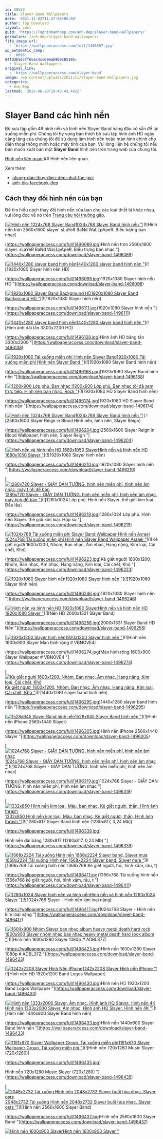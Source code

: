 ```yaml
---
id: 28559
title: Slayer Band Wallpapers
date: '2021-11-03T11:37:08+00:00'
author: Top Download
layout: post
guid: 'https://Tophinhanhdep.com/anh-dep/slayer-band-wallpapers/'
permalink: /anh-dep/slayer-band-wallpapers/
fifu_image_url:
  - 'https://wallpaperaccess.com/full/1496087.jpg'
wp_automatic_camp:
  - '8098'
04fd3b5dcff6bac4cc69eab9b0c85195:
  - Slayer Band Wallpapers
original_link:
  - 'https://wallpaperaccess.com/slayer-band'
image: /wp-content/uploads/2021/11/Slayer-Band-Wallpapers.jpg
categories:
  - Ảnh Đẹp
lastmod: '2025-06-20T19:43:41.442Z'
---
```

# Slayer Band các hình nền

Bộ sưu tập gồm 49 hình nền và hình nền Slayer Band hàng đầu có sẵn để tải xuống miễn phí. Chúng tôi hy vọng bạn thích bộ sưu tập hình ảnh HD ngày càng tăng của chúng tôi để sử dụng làm hình nền hoặc màn hình chính cho điện thoại thông minh hoặc máy tính của bạn. Vui lòng liên hệ chúng tôi nếu bạn muốn xuất bản một **Slayer Band** hình nền trên trang web của chúng tôi.

[Hình nền liên quan ](#related) ## Hình nền liên quan.

   
 Xem thêm:

   
- [nhung-dap-thuy-dien-dep-nhat-the-gioi](https://tophinhanhdep.com/anh-dep/nhung-dap-thuy-dien-dep-nhat-the-gioi/)
- [anh-bia-facebook-dep](https://tophinhanhdep.com/anh-bia/anh-bia-facebook-dep/)

## Cách thay đổi hình nền của bạn

Để tìm hiểu cách thay đổi hình nền của bạn cho các loại thiết bị khác nhau, vui lòng đọc về nó trên [Trang câu hỏi thường gặp](https://tophinhanhdep.com/faq/).

  
[[![Hình nền 1024x768 Slayer Band](https://wallpaperaccess.com/full/1496087.jpg)1024x768 Slayer Band hình nền "](https://wallpaperaccess.com/download/slayer-band-1496087)](![Hình nền trơn 2560x1600 slayer.  sLaYeR BaNd WaLLpApeR.  Biểu tượng ban nhạc)

(https://wallpaperaccess.com/full/1496089.jpg)Hình nền trơn 2560x1600 slayer. sLaYeR BaNd WaLLpApeR. Biểu trưng ban nhạc "](https://wallpaperaccess.com/download/slayer-band-1496089)

[[![1440x1280 slayer band hình nền](https://wallpaperaccess.com/full/1496094.jpg)1440x1280 slayer band hình nền "](https://wallpaperaccess.com/download/slayer-band-1496094)](![1920x1080 Slayer hình nền HD)

(https://wallpaperaccess.com/full/1496098.jpg)1920x1080 Slayer hình nền HD "](https://wallpaperaccess.com/download/slayer-band-1496098)

[[![1920x1080 Slayer Band Background HD](https://wallpaperaccess.com/full/1496102.jpg)1920x1080 Slayer Band Background HD "](https://wallpaperaccess.com/download/slayer-band-1496102)](![1920x1080 Slayer hình nền)

(https://wallpaperaccess.com/full/1496111.jpg)1920x1080 Slayer hình nền "](https://wallpaperaccess.com/download/slayer-band-1496111)

[[![1440x1280 slayer band hình nền](https://wallpaperaccess.com/full/1496134.jpg)1440x1280 slayer band hình nền "](https://wallpaperaccess.com/download/slayer-band-1496134)](![Hình ảnh dải tần 3300x2200 HD)

(https://wallpaperaccess.com/full/1496138.jpg)Hình ảnh HD băng tần 3300x2200 "](https://wallpaperaccess.com/download/slayer-band-1496138)

[[![1920x1080 Tải xuống miễn phí Hình nền Slayer Band](https://wallpaperaccess.com/full/1496155.jpg)1920x1080 Tải xuống miễn phí Hình nền Slayer Band "](https://wallpaperaccess.com/download/slayer-band-1496155)](![1920x1080 Slayer Band hình nền)

(https://wallpaperaccess.com/full/1496168.png)1920x1080 Slayer Band hình nền "](https://wallpaperaccess.com/download/slayer-band-1496168)

[[![1200x900 Lớp phủ.  Ban nhạc I](https://wallpaperaccess.com/full/1496170.jpg)1200x900 Lớp phủ. Ban nhạc tôi đã xem trực tiếp. Hình nền ban nhạc, Rock "](https://wallpaperaccess.com/download/slayer-band-1496170)](![1920x1080 HD Slayer Band hình nền)

(https://wallpaperaccess.com/full/1496174.jpg)1920x1080 HD Slayer Band hình nền "](https://wallpaperaccess.com/download/slayer-band-1496174)

[[![Hình nền 1024x768 Slayer Band](https://wallpaperaccess.com/full/1496194.jpg)1024x768 Slayer Band hình nền "](https://wallpaperaccess.com/download/slayer-band-1496194)]( ![2560x1600 Slayer Reign in Blood Hình nền, hình nền, Slayer Reign)

(https://wallpaperaccess.com/full/1496204.jpg)2560x1600 Slayer Reign in Blood Wallpaper, hình nền, Slayer Reign "](https://wallpaperaccess.com/download/slayer-band-1496204)

[[![Hình nền và hình nền HD 1680x1050 Slayer](https://wallpaperaccess.com/full/948344.jpg)Hình nền và hình nền HD 1680x1050 Slayer "](https://wallpaperaccess.com/download/slayer-band-948344)](![1920x1080 Slayer hình nền)

(https://wallpaperaccess.com/full/1496210.jpg)1920x1080 Slayer hình nền "](https://wallpaperaccess.com/download/slayer-band-1496210)

[[![1280x720 Slayer - GIẤY DÁN TƯỜNG.  hình nền miễn phí, hình nền âm nhạc, máy tính để bàn](https://wallpaperaccess.com/full/948358.jpg)1280x720 Slayer - GIẤY DÁN TƯỜNG. hình nền miễn phí, hình nền âm nhạc, máy tính để bàn "](https://wallpaperaccess.com/download/slayer-band-948358)](![1280x1024 Lớp phủ.  Hình nền Slayer.  thế giới kim loại.  Đầu lâu)

(https://wallpaperaccess.com/full/1496219.jpg)1280x1024 Lớp phủ. Hình nền Slayer. thế giới kim loại. Hộp sọ "](https://wallpaperaccess.com/download/slayer-band-1496219)

[[![1024x768 Tải xuống miễn phí Slayer Band Wallpaper Hình nền Asrael](https://wallpaperaccess.com/full/1496221.jpg)1024x768 Tải xuống miễn phí Hình nền Slayer Band Wallpaper Asrael "](https://wallpaperaccess.com/download/slayer-band-1496221)](![Kẻ giết người 1600x1200, Nhóm, Ban nhạc, Âm nhạc, Hạng nặng, Kim loại, Cái chết, Khó)

(https://wallpaperaccess.com/full/1496223.jpg)Kẻ giết người 1600x1200, Nhóm, Ban nhạc, Âm nhạc, Hạng nặng, Kim loại, Cái chết, Khó "](https://wallpaperaccess.com/download/slayer-band-1496223)

[[![1920x1080 Slayer hình nền](https://wallpaperaccess.com/full/1496236.jpg)1920x1080 Slayer hình nền "](https://wallpaperaccess.com/download/slayer-band-1496236)](![1920x1080 Slayer hình nền)

(https://wallpaperaccess.com/full/1496246.jpg)1920x1080 Slayer hình nền "](https://wallpaperaccess.com/download/slayer-band-1496246)

[[![Hình nền và hình nền HD 1920x1080 Slayer](https://wallpaperaccess.com/full/1496253.jpg)Hình nền và hình nền HD 1920x1080 Slayer "](https://wallpaperaccess.com/download/slayer-band-1496253)](![Nền HD 2000x1331 Slayer Band)

(https://wallpaperaccess.com/full/1496256.jpg)2000x1331 Slayer Band HD Nền "](https://wallpaperaccess.com/download/slayer-band-1496256)

[[![1920x1200 Slayer hình nền](https://wallpaperaccess.com/full/1496273.png)1920x1200 Slayer hình nền "](https://wallpaperaccess.com/download/slayer-band-1496273)](![Hình nền 1600x900 Slayer Màn hình rộng # VBNOVE4)

(https://wallpaperaccess.com/full/1496274.jpg)Màn hình rộng 1600x900 Slayer Wallpaper # VBNOVE4 "](https://wallpaperaccess.com/download/slayer-band-1496274)

[[![Kẻ giết người 1600x1200, Nhóm, Ban nhạc, Âm nhạc, Hạng nặng, Kim loại, Cái chết, Khó](https://wallpaperaccess.com/full/1496282.jpg)Kẻ giết người 1600x1200, Nhóm, Ban nhạc, Âm nhạc, Hạng nặng, Kim loại, Cái chết, Khó "](https://wallpaperaccess.com/download/slayer-band-1496282)](![1440x1280 slayer band hình nền)

(https://wallpaperaccess.com/full/1496295.jpg)1440x1280 slayer band hình nền "](https://wallpaperaccess.com/download/slayer-band-1496295)

[[![1528x945 Slayer Band hình nền](https://wallpaperaccess.com/full/1496298.jpg)1528x945 Slayer Band hình nền "](https://wallpaperaccess.com/download/slayer-band-1496298)](![Hình nền iPhone 2560x1440 Slayer)

(https://wallpaperaccess.com/full/1496305.jpg)Hình nền iPhone 2560x1440 Slayer "](https://wallpaperaccess.com/download/slayer-band-1496305)

[[![1024x768 Slayer - GIẤY DÁN TƯỜNG.  hình nền miễn phí, hình nền âm nhạc](https://wallpaperaccess.com/full/1496317.jpg)1024x768 Slayer - GIẤY DÁN TƯỜNG. hình nền miễn phí, hình nền âm nhạc "](https://wallpaperaccess.com/download/slayer-band-1496317)](![1024x768 Slayer - GIẤY DÁN TƯỜNG.  hình nền miễn phí, hình nền âm nhạc)

(https://wallpaperaccess.com/full/1496319.jpg)1024x768 Slayer - GIẤY DÁN TƯỜNG. hình nền miễn phí, hình nền âm nhạc "](https://wallpaperaccess.com/download/slayer-band-1496319)

[[![1332x850 Hình nền kim loại, Máu, ban nhạc, Kẻ giết người, thần, Hình ảnh thrash](https://wallpaperaccess.com/full/1496324.jpg)1332x850 Hình nền kim loại, Máu, ban nhạc, Kẻ giết người, thần, Hình ảnh thrash "](https://wallpaperaccess.com/download/slayer-band-1496324)](![1280x817 Slayer Band hình nền (1280x817, 0,24 Mb))

(https://wallpaperaccess.com/full/1496339.jpg)

Hình nền dải băng 1280x817 (1280x817, 0,24 Mb) "](https://wallpaperaccess.com/download/slayer-band-1496339)

[[![1668x2224 Tải xuống Hình nền 1668x2224 Slayer band, Slayer mưa](https://wallpaperaccess.com/full/1496401.jpg)1668x2224 Tải xuống Hình nền 1668x2224 Slayer band, Slayer mưa "](https://wallpaperaccess.com/download/slayer-band-1496401)](![1366x768 Tải xuống hình nền 1366x768 Kẻ giết người, hói, hình xăm, râu, t)

(https://wallpaperaccess.com/full/1496411.jpg)1366x768 Tải xuống hình nền 1366x768 kẻ giết người, hói, hình xăm, râu, t "](https://wallpaperaccess.com/download/slayer-band-1496411)

[[![1280x1024 Slayer hình nền và hình nền](https://wallpaperaccess.com/full/1496414.jpg)Hình nền và hình nền 1280x1024 Slayer "](https://wallpaperaccess.com/download/slayer-band-1496414)](![1024x768 Slayer - Hình nền kim loại nặng)

(https://wallpaperaccess.com/full/1496417.jpg)1024x768 Slayer - Hình nền kim loại nặng "](https://wallpaperaccess.com/download/slayer-band-1496417)

[[![1600x900 Nhóm Slayer ban nhạc album heavy metal death hard rock](https://wallpaperaccess.com/full/1496418.jpg)1600x900 Slayer nhóm nhạc ban nhạc heavy metal death hard rock album "](https://wallpaperaccess.com/download/slayer-band-1496418)](![Hình nền 1600x1280 Slayer 1080p # ADBL37Z)

(https://wallpaperaccess.com/full/1496423.jpg)Hình nền 1600x1280 Slayer 1080p # ADBL37Z "](https://wallpaperaccess.com/download/slayer-band-1496423)

[[![1242x2208 Slayer Hình Nền iPhone](https://wallpaperaccess.com/full/1496428.jpg)1242x2208 Slayer Hình nền iPhone "](https://wallpaperaccess.com/download/slayer-band-1496428)](![Hình nền HD 1920x1200 Band Logos Wallpaper)

(https://wallpaperaccess.com/full/1496430.jpg)Hình nền HD 1920x1200 Band Logos Wallpaper "](https://wallpaperaccess.com/download/slayer-band-1496430)

[[![Hình nền 1333x2000 Slayer, Âm nhạc, Hình ảnh HQ Slayer.  Hình nền 4K](https://wallpaperaccess.com/full/1496432.jpg)Hình nền 1333x2000 Slayer, Âm nhạc, Hình ảnh HQ Slayer. Hình nền 4K "](https://wallpaperaccess.com/download/slayer-band-1496432)](![Hình nền 1440x900 Slayer Band hình nền)

(https://wallpaperaccess.com/full/1496433.jpg)Hình nền 1440x900 Slayer Band hình nền "](https://wallpaperaccess.com/download/slayer-band-1496433)

[[![1191x670 Slayer Wallpaper Group, Tải xuống miễn phí](https://wallpaperaccess.com/full/1496434.jpg)1191x670 Slayer Wallpaper Group, Tải xuống miễn phí "](https://wallpaperaccess.com/download/slayer-band-1496434)](![Hình nền 720x1280 Music Slayer (720x1280))

(https://wallpaperaccess.com/full/1496435.jpg)

Hình nền 720x1280 Music Slayer (720x1280) "](https://wallpaperaccess.com/download/slayer-band-1496435)

[[![2048x2732 Tải xuống Hình nền 2048x2732 Slayer buổi hòa nhạc, Slayer osrs](https://wallpaperaccess.com/full/1496436.jpg)2048x2732 Tải xuống Hình nền 2048x2732 Slayer buổi hòa nhạc, Slayer osrs "](https://wallpaperaccess.com/download/slayer-band-1496436)](![Hình nền 2560x1600 Slayer Band)

(https://wallpaperaccess.com/full/1496437.jpg)Hình nền 2560x1600 Slayer Band "](https://wallpaperaccess.com/download/slayer-band-1496437)

[![Hình nền 1600x900 Slayer](https://wallpaperaccess.com/full/1496438.jpg)Hình nền 1600x900 Slayer "](https://wallpaperaccess.com/download/slayer-band-1496438)
